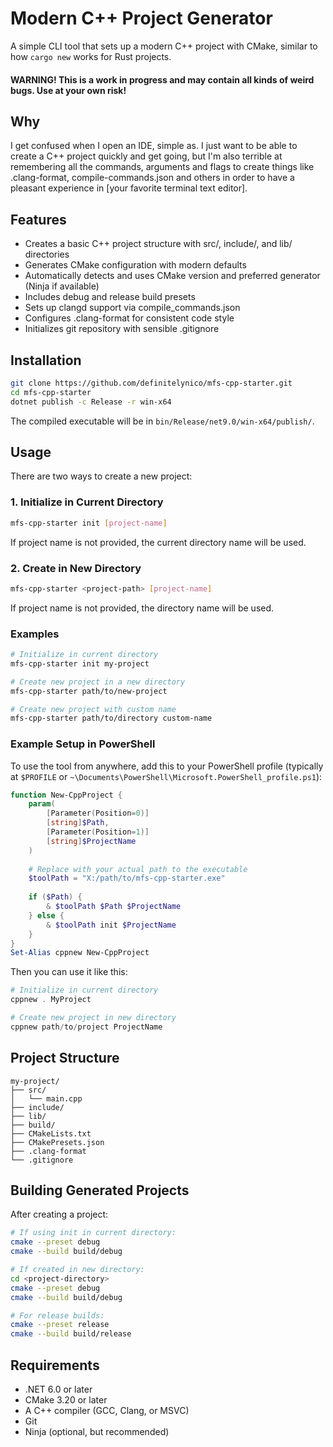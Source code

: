 # Modern C++ Project Generator

A simple CLI tool that sets up a modern C++ project with CMake, similar to how `cargo new` works for Rust projects.

#### WARNING! This is a work in progress and may contain all kinds of weird bugs. Use at your own risk!

## Why

I get confused when I open an IDE, simple as. I just want to be able to create a C++ project quickly and get going, but I'm also terrible at remembering all the commands, arguments and flags to create things like .clang-format, compile-commands.json and others in order to have a pleasant experience in [your favorite terminal text editor].

## Features

- Creates a basic C++ project structure with src/, include/, and lib/ directories
- Generates CMake configuration with modern defaults
- Automatically detects and uses CMake version and preferred generator (Ninja if available)
- Includes debug and release build presets
- Sets up clangd support via compile_commands.json
- Configures .clang-format for consistent code style
- Initializes git repository with sensible .gitignore

## Installation

```bash
git clone https://github.com/definitelynico/mfs-cpp-starter.git
cd mfs-cpp-starter
dotnet publish -c Release -r win-x64
```

The compiled executable will be in `bin/Release/net9.0/win-x64/publish/`.

## Usage

There are two ways to create a new project:

### 1. Initialize in Current Directory

```bash
mfs-cpp-starter init [project-name]
```
If project name is not provided, the current directory name will be used.

### 2. Create in New Directory

```bash
mfs-cpp-starter <project-path> [project-name]
```
If project name is not provided, the directory name will be used.

### Examples

```bash
# Initialize in current directory
mfs-cpp-starter init my-project

# Create new project in a new directory
mfs-cpp-starter path/to/new-project

# Create new project with custom name
mfs-cpp-starter path/to/directory custom-name
```

### Example Setup in PowerShell

To use the tool from anywhere, add this to your PowerShell profile (typically at `$PROFILE` or `~\Documents\PowerShell\Microsoft.PowerShell_profile.ps1`):

```powershell
function New-CppProject {
    param(
        [Parameter(Position=0)]
        [string]$Path,
        [Parameter(Position=1)]
        [string]$ProjectName
    )
    
    # Replace with your actual path to the executable
    $toolPath = "X:/path/to/mfs-cpp-starter.exe"
    
    if ($Path) {
        & $toolPath $Path $ProjectName
    } else {
        & $toolPath init $ProjectName
    }
}
Set-Alias cppnew New-CppProject
```

Then you can use it like this:
```powershell
# Initialize in current directory
cppnew . MyProject

# Create new project in new directory
cppnew path/to/project ProjectName
```

## Project Structure

```
my-project/
├── src/
│   └── main.cpp
├── include/
├── lib/
├── build/
├── CMakeLists.txt
├── CMakePresets.json
├── .clang-format
└── .gitignore
```

## Building Generated Projects

After creating a project:

```bash
# If using init in current directory:
cmake --preset debug
cmake --build build/debug

# If created in new directory:
cd <project-directory>
cmake --preset debug
cmake --build build/debug

# For release builds:
cmake --preset release
cmake --build build/release
```

## Requirements

- .NET 6.0 or later
- CMake 3.20 or later
- A C++ compiler (GCC, Clang, or MSVC)
- Git
- Ninja (optional, but recommended)
